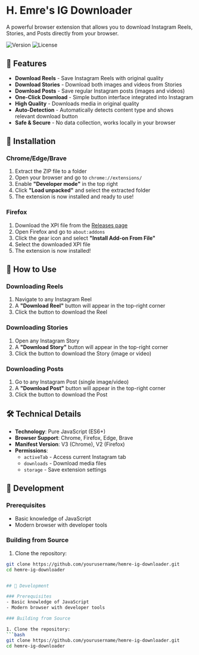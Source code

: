 # H. Emre's IG Downloader

A powerful browser extension that allows you to download Instagram Reels, Stories, and Posts directly from your browser.

![Version](https://img.shields.io/badge/version-4.6-blue.svg)
![License](https://img.shields.io/badge/license-MIT-green.svg)

## 🌟 Features

- **Download Reels** - Save Instagram Reels with original quality
- **Download Stories** - Download both images and videos from Stories
- **Download Posts** - Save regular Instagram posts (images and videos)
- **One-Click Download** - Simple button interface integrated into Instagram
- **High Quality** - Downloads media in original quality
- **Auto-Detection** - Automatically detects content type and shows relevant download button
- **Safe & Secure** - No data collection, works locally in your browser

## 🚀 Installation

### Chrome/Edge/Brave

1. Extract the ZIP file to a folder
2. Open your browser and go to `chrome://extensions/`
3. Enable **"Developer mode"** in the top right
4. Click **"Load unpacked"** and select the extracted folder
5. The extension is now installed and ready to use!

### Firefox

1. Download the XPI file from the [Releases page](https://github.com/yourusername/hemre-ig-downloader/releases)
2. Open Firefox and go to `about:addons`
3. Click the gear icon and select **"Install Add-on From File"**
4. Select the downloaded XPI file
5. The extension is now installed!

## 📖 How to Use

### Downloading Reels
1. Navigate to any Instagram Reel
2. A **"Download Reel"** button will appear in the top-right corner
3. Click the button to download the Reel

### Downloading Stories
1. Open any Instagram Story
2. A **"Download Story"** button will appear in the top-right corner
3. Click the button to download the Story (image or video)

### Downloading Posts
1. Go to any Instagram Post (single image/video)
2. A **"Download Post"** button will appear in the top-right corner
3. Click the button to download the Post

## 🛠️ Technical Details

- **Technology**: Pure JavaScript (ES6+)
- **Browser Support**: Chrome, Firefox, Edge, Brave
- **Manifest Version**: V3 (Chrome), V2 (Firefox)
- **Permissions**: 
  - `activeTab` - Access current Instagram tab
  - `downloads` - Download media files
  - `storage` - Save extension settings

## 🔧 Development

### Prerequisites
- Basic knowledge of JavaScript
- Modern browser with developer tools

### Building from Source

1. Clone the repository:
```bash
git clone https://github.com/yourusername/hemre-ig-downloader.git
cd hemre-ig-downloader


## 🔧 Development

### Prerequisites
- Basic knowledge of JavaScript
- Modern browser with developer tools

### Building from Source

1. Clone the repository:
```bash
git clone https://github.com/yourusername/hemre-ig-downloader.git
cd hemre-ig-downloader
